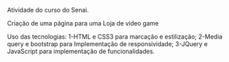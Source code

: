 Atividade do curso do Senai. 

Criação de uma página para uma Loja de vídeo game

Uso das tecnologias:
   1-HTML e CSS3 para marcação e estilização;
   2-Media query e bootstrap para Implementação de responsividade;
   3-JQuery e JavaScript para implementação de funcionalidades.

